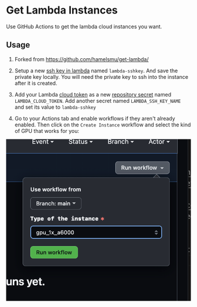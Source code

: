 # Get Lambda Instances

Use GitHub Actions to get the lambda cloud instances you want.

## Usage

1. Forked from https://github.com/hamelsmu/get-lambda/

2. Setup a new [ssh key in lambda](https://cloud.lambdalabs.com/ssh-keys) named `lambda-sshkey`.  And save the private key locally. You will need the private key to ssh into the instance after it is created.

3. Add your Lambda [cloud token](https://cloud.lambdalabs.com/api-keys) as a new [repository secret](https://docs.github.com/en/actions/security-guides/encrypted-secrets) named `LAMBDA_CLOUD_TOKEN`. Add another secret named `LAMBDA_SSH_KEY_NAME` and set its value to `lambda-sshkey`

4. Go to your Actions tab and enable workflows if they aren't already enabled.  Then click on the `Create Instance` workflow and select the kind of GPU that works for you:

![](actions.png)


